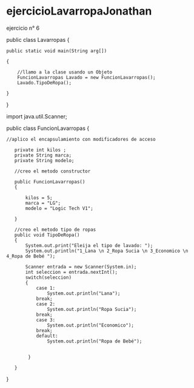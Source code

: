 # ejercicioLavarropaJonathan
ejercicio n° 6

public class Lavarropas 
{
    
    public static void main(String arg[])
    
    {
    
        //llamo a la clase usando un Objeto
        FuncionLavarropas Lavado = new FuncionLavarropas();
        Lavado.TipoDeRopa();
    
    }
    
}


import java.util.Scanner;


public class FuncionLavarropas
{

    //aplico el encapsulamiento con modificadores de acceso
    
       private int kilos ;
       private String marca;
       private String modelo;
       
       //creo el metodo constructor
       
       public FuncionLavarropas()
       {
       
           kilos = 5;
           marca = "LG";
           modelo = "Logic Tech V1";
       
       }
       
       //creo el metodo tipo de ropas
       public void TipoDeRopa()
       {
           System.out.print("Eleija el tipo de lavado: ");
           System.out.println("1_Lana \n 2_Ropa Sucia \n 3_Economico \n 4_Ropa de Bebé ");
           
           Scanner entrada = new Scanner(System.in);
           int seleccion = entrada.nextInt();
           switch(seleccion)
           {
               case 1:
                   System.out.println("Lana");
               break;
               case 2:
                   System.out.println("Ropa Sucia");
               break;
               case 3:
                   System.out.println("Economico");
               break;
               default:
                   System.out.println("Ropa de Bebé");
       
       
            }
       
       }
    
}
